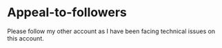 # Appeal-to-followers
Please follow my other account as I have been facing technical issues on this account.
